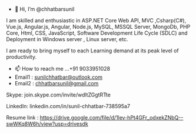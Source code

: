 - 👋 Hi, I’m @chhatbarsunil

 I am skilled and enthusiastic in 
ASP.NET Core Web API, MVC ,Csharp(C#), 
Vue.js, Angular.js, Angular, Node.js,
MySQL, MSSQL Server, MongoDb, PHP Core, 
Html, CSS, JavaScript, 
Software Development Life Cycle (SDLC) and
Deployment in Windows server , Linux server, etc. 

I am ready to bring myself to each Learning demand
at its peak level of productivity.

- 📫 How to reach me ...+91 9033951028
- Email1 : sunilchhatbar@outlook.com    
- Email2 : chhatbarsunil@gmail.com

Skype:  join.skype.com/invite/wdltZGgtRTte

LinkedIn:  linkedin.com/in/sunil-chhatbar-738595a7

Resume link : https://drive.google.com/file/d/1lev-hPt4GFr_odxekZNbQ--swWKq8W6h/view?usp=drivesdk


